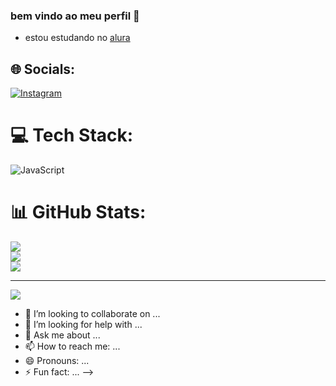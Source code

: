 ### bem vindo ao meu perfil 🗿  


 - estou estudando no [alura]( https://www.alura.com.br )





## 🌐 Socials:
[![Instagram](https://img.shields.io/badge/Instagram-%23E4405F.svg?logo=Instagram&logoColor=white)](https://instagram.com/@Nathan_pinheiro9980) 

# 💻 Tech Stack:
![JavaScript](https://img.shields.io/badge/javascript-%23323330.svg?style=for-the-badge&logo=javascript&logoColor=%23F7DF1E)
# 📊 GitHub Stats:
![](https://github-readme-stats.vercel.app/api?username=Natanaelpinheiro321&theme=react&hide_border=false&include_all_commits=false&count_private=false)<br/>
![](https://github-readme-streak-stats.herokuapp.com/?user=Natanaelpinheiro321&theme=react&hide_border=false)<br/>
![](https://github-readme-stats.vercel.app/api/top-langs/?username=Natanaelpinheiro321&theme=react&hide_border=false&include_all_commits=false&count_private=false&layout=compact)

---
[![](https://visitcount.itsvg.in/api?id=Natanaelpinheiro321&icon=6&color=0)](https://visitcount.itsvg.in)

<!-- Proudly created with GPRM ( https://gprm.itsvg.in ) -->
- 👯 I’m looking to collaborate on ...
- 🤔 I’m looking for help with ...
- 💬 Ask me about ...
- 📫 How to reach me: ...
- 😄 Pronouns: ... 
- ⚡ Fun fact: ...
-->

